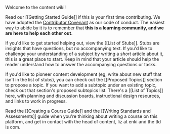 Welcome to the content wiki!

Read our [[Getting Started Guide]] if this is your first time contributing.
We have adopted the [Contributor Covenant](https://www.contributor-covenant.org/version/1/4/code-of-conduct.html) as our code of conduct. The easiest way to abide by it is to remember that **this is a learning community, and we are here to help each other out**. 

If you'd like to get started helping out, view the [[List of Stubs]]. Stubs are insights that have questions, but no accompanying text. If you'd like to challenge your understanding of a subject by writing a *short* article about it, this is a great place to start. Keep in mind that your article should help the reader understand how to answer the accompanying questions or tasks.

If you'd like to pioneer content development (eg, write about new stuff that isn't in the list of stubs), you can check out the [[Proposed Topics]] section to propose a topic. If you want to add a subtopic under an existing topic, check out that section's proposed subtopics list. There's a [[List of Topics]] here, with planning and discussion boards, instructional design resources, and links to work in progress. 

Read the [[Creating a Course Guide]] and the [[Writing Standards and Assessments]] guide when you're thinking about writing a course on this platform, and get in contact with the head of content, liz at enki and the tld is com.